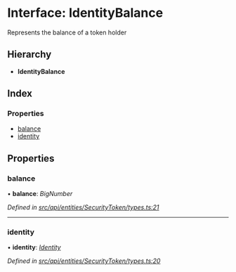 # Interface: IdentityBalance

Represents the balance of a token holder

## Hierarchy

* **IdentityBalance**

## Index

### Properties

* [balance](identitybalance.md#balance)
* [identity](identitybalance.md#identity)

## Properties

###  balance

• **balance**: *BigNumber*

*Defined in [src/api/entities/SecurityToken/types.ts:21](https://github.com/PolymathNetwork/polymesh-sdk/blob/56921667/src/api/entities/SecurityToken/types.ts#L21)*

___

###  identity

• **identity**: *[Identity](../classes/identity.md)*

*Defined in [src/api/entities/SecurityToken/types.ts:20](https://github.com/PolymathNetwork/polymesh-sdk/blob/56921667/src/api/entities/SecurityToken/types.ts#L20)*
